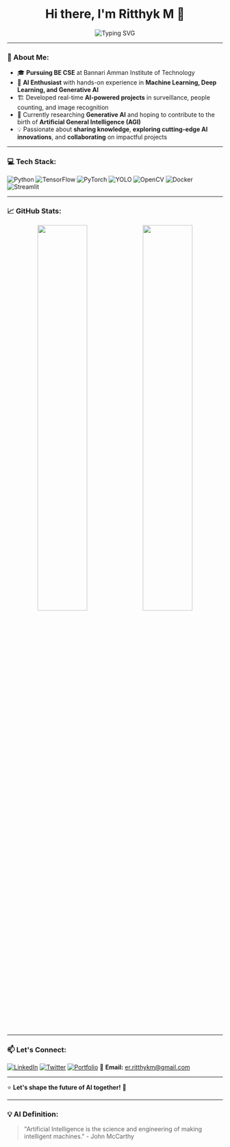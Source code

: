 
<h1 align="center">Hi there, I'm Ritthyk M 👋</h1>

<p align="center">
  <img src="https://readme-typing-svg.herokuapp.com?font=Fira+Code&weight=600&size=22&pause=1000&color=F7A41D&center=true&vCenter=true&width=650&lines=AI+Evangelist+%7C+ML+%E2%86%92+DL+%E2%86%92+Generative+AI+Researcher;Pursuing+BE+CSE+at+Bannari+Amman+Institute+of+Technology;Thriving+to+Gain+Deep+Insights+into+AI;Passionate+About+Contributing+to+the+AI+Community;Dreaming+of+AGI+and+its+Impact+on+the+World" alt="Typing SVG" />
</p>

---

### 🚀 About Me:

- 🎓 **Pursuing BE CSE** at Bannari Amman Institute of Technology
- 🤖 **AI Enthusiast** with hands-on experience in **Machine Learning, Deep Learning, and Generative AI**
- 🏗️ Developed real-time **AI-powered projects** in surveillance, people counting, and image recognition
- 🔬 Currently researching **Generative AI** and hoping to contribute to the birth of **Artificial General Intelligence (AGI)**
- 💡 Passionate about **sharing knowledge**, **exploring cutting-edge AI innovations**, and **collaborating** on impactful projects

---

### 💻 Tech Stack:

![Python](https://img.shields.io/badge/Python-3776AB?style=for-the-badge&logo=python&logoColor=white)
![TensorFlow](https://img.shields.io/badge/TensorFlow-FF6F00?style=for-the-badge&logo=tensorflow&logoColor=white)
![PyTorch](https://img.shields.io/badge/PyTorch-EE4C2C?style=for-the-badge&logo=pytorch&logoColor=white)
![YOLO](https://img.shields.io/badge/YOLO-00FFFF?style=for-the-badge&logo=yolo&logoColor=black)
![OpenCV](https://img.shields.io/badge/OpenCV-5C3EE8?style=for-the-badge&logo=opencv&logoColor=white)
![Docker](https://img.shields.io/badge/Docker-2496ED?style=for-the-badge&logo=docker&logoColor=white)
![Streamlit](https://img.shields.io/badge/Streamlit-FF4B4B?style=for-the-badge&logo=streamlit&logoColor=white)

---

### 📈 GitHub Stats:

<p align="center">
  <img src="https://github-readme-stats.vercel.app/api?username=RitthykM&show_icons=true&theme=radical&hide_border=true" width="48%" />
  <img src="https://github-readme-streak-stats.herokuapp.com/?user=RitthykM&theme=radical&hide_border=true" width="48%" />
</p>

---

### 📫 Let's Connect:

[![LinkedIn](https://img.shields.io/badge/LinkedIn-%230077B5.svg?style=for-the-badge&logo=linkedin&logoColor=white)](https://www.linkedin.com/in/ritthykm/)
[![Twitter](https://img.shields.io/badge/Twitter-%231DA1F2.svg?style=for-the-badge&logo=twitter&logoColor=white)](https://twitter.com/RitthykM)
[![Portfolio](https://img.shields.io/badge/Portfolio-%23000000.svg?style=for-the-badge&logo=firefox&logoColor=white)](https://ritthykm.github.io)
📧 **Email:** er.ritthykm@gmail.com

---

⭐ **Let's shape the future of AI together!** 🚀

---

### 💡 AI Definition:
> "Artificial Intelligence is the science and engineering of making intelligent machines." - John McCarthy
